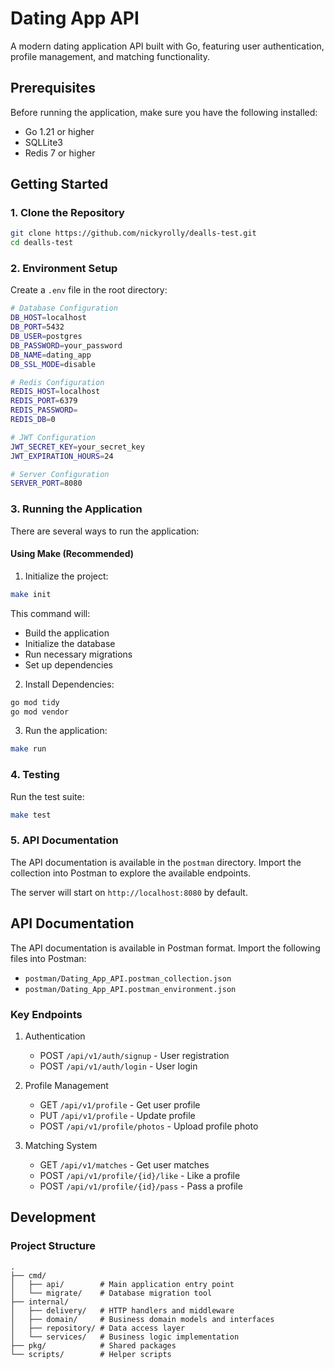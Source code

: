 # Dating App API

A modern dating application API built with Go, featuring user authentication, profile management, and matching functionality.

## Prerequisites

Before running the application, make sure you have the following installed:

- Go 1.21 or higher
- SQLLite3
- Redis 7 or higher

## Getting Started

### 1. Clone the Repository

```bash
git clone https://github.com/nickyrolly/dealls-test.git
cd dealls-test
```

### 2. Environment Setup

Create a `.env` file in the root directory:

```bash
# Database Configuration
DB_HOST=localhost
DB_PORT=5432
DB_USER=postgres
DB_PASSWORD=your_password
DB_NAME=dating_app
DB_SSL_MODE=disable

# Redis Configuration
REDIS_HOST=localhost
REDIS_PORT=6379
REDIS_PASSWORD=
REDIS_DB=0

# JWT Configuration
JWT_SECRET_KEY=your_secret_key
JWT_EXPIRATION_HOURS=24

# Server Configuration
SERVER_PORT=8080
```

### 3. Running the Application

There are several ways to run the application:

#### Using Make (Recommended)

1. Initialize the project:
```bash
make init
```
This command will:
- Build the application
- Initialize the database
- Run necessary migrations
- Set up dependencies

2. Install Dependencies:
```bash
go mod tidy
go mod vendor
```

3. Run the application:
```bash
make run
```


### 4. Testing

Run the test suite:
```bash
make test
```

### 5. API Documentation

The API documentation is available in the `postman` directory. Import the collection into Postman to explore the available endpoints.

The server will start on `http://localhost:8080` by default.

## API Documentation

The API documentation is available in Postman format. Import the following files into Postman:

- `postman/Dating_App_API.postman_collection.json`
- `postman/Dating_App_API.postman_environment.json`

### Key Endpoints

1. Authentication
   - POST `/api/v1/auth/signup` - User registration
   - POST `/api/v1/auth/login` - User login

2. Profile Management
   - GET `/api/v1/profile` - Get user profile
   - PUT `/api/v1/profile` - Update profile
   - POST `/api/v1/profile/photos` - Upload profile photo

3. Matching System
   - GET `/api/v1/matches` - Get user matches
   - POST `/api/v1/profile/{id}/like` - Like a profile
   - POST `/api/v1/profile/{id}/pass` - Pass a profile

## Development

### Project Structure

```
.
├── cmd/
│   ├── api/        # Main application entry point
│   └── migrate/    # Database migration tool
├── internal/
│   ├── delivery/   # HTTP handlers and middleware
│   ├── domain/     # Business domain models and interfaces
│   ├── repository/ # Data access layer
│   └── services/   # Business logic implementation
├── pkg/            # Shared packages
└── scripts/        # Helper scripts
```